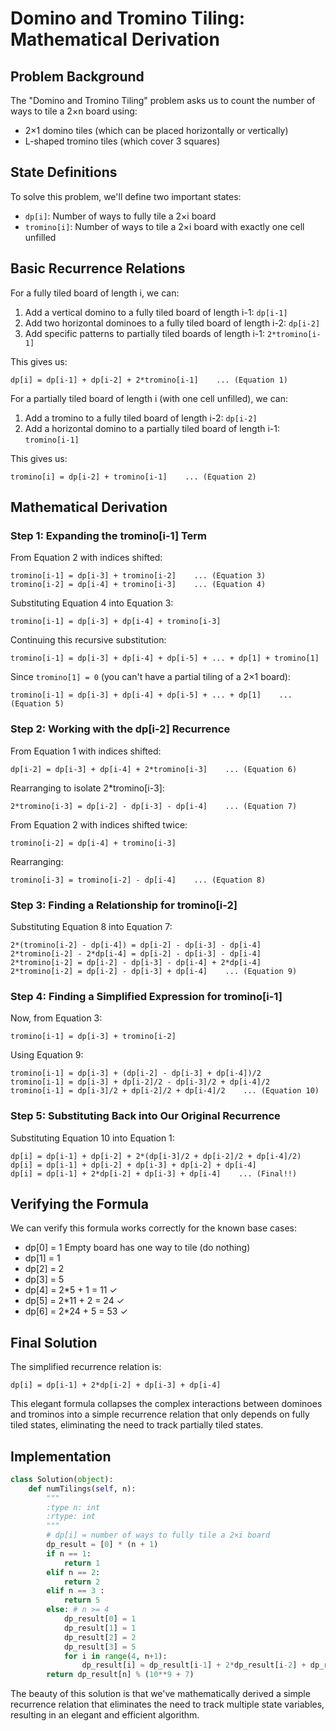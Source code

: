 # Domino and Tromino Tiling: Mathematical Derivation

## Problem Background

The "Domino and Tromino Tiling" problem asks us to count the number of ways to tile a 2×n board using:
- 2×1 domino tiles (which can be placed horizontally or vertically)
- L-shaped tromino tiles (which cover 3 squares)

## State Definitions

To solve this problem, we'll define two important states:

- `dp[i]`: Number of ways to fully tile a 2×i board
- `tromino[i]`: Number of ways to tile a 2×i board with exactly one cell unfilled

## Basic Recurrence Relations

For a fully tiled board of length i, we can:
1. Add a vertical domino to a fully tiled board of length i-1: `dp[i-1]`
2. Add two horizontal dominoes to a fully tiled board of length i-2: `dp[i-2]`
3. Add specific patterns to partially tiled boards of length i-1: `2*tromino[i-1]`

This gives us:
```
dp[i] = dp[i-1] + dp[i-2] + 2*tromino[i-1]    ... (Equation 1)
```

For a partially tiled board of length i (with one cell unfilled), we can:
1. Add a tromino to a fully tiled board of length i-2: `dp[i-2]`
2. Add a horizontal domino to a partially tiled board of length i-1: `tromino[i-1]`

This gives us:
```
tromino[i] = dp[i-2] + tromino[i-1]    ... (Equation 2)
```

## Mathematical Derivation

### Step 1: Expanding the tromino[i-1] Term

From Equation 2 with indices shifted:
```
tromino[i-1] = dp[i-3] + tromino[i-2]    ... (Equation 3)
tromino[i-2] = dp[i-4] + tromino[i-3]    ... (Equation 4)
```

Substituting Equation 4 into Equation 3:
```
tromino[i-1] = dp[i-3] + dp[i-4] + tromino[i-3]
```

Continuing this recursive substitution:
```
tromino[i-1] = dp[i-3] + dp[i-4] + dp[i-5] + ... + dp[1] + tromino[1]
```

Since `tromino[1] = 0` (you can't have a partial tiling of a 2×1 board):
```
tromino[i-1] = dp[i-3] + dp[i-4] + dp[i-5] + ... + dp[1]    ... (Equation 5)
```

### Step 2: Working with the dp[i-2] Recurrence

From Equation 1 with indices shifted:
```
dp[i-2] = dp[i-3] + dp[i-4] + 2*tromino[i-3]    ... (Equation 6)
```

Rearranging to isolate 2*tromino[i-3]:
```
2*tromino[i-3] = dp[i-2] - dp[i-3] - dp[i-4]    ... (Equation 7)
```

From Equation 2 with indices shifted twice:
```
tromino[i-2] = dp[i-4] + tromino[i-3]
```

Rearranging:
```
tromino[i-3] = tromino[i-2] - dp[i-4]    ... (Equation 8)
```

### Step 3: Finding a Relationship for tromino[i-2]

Substituting Equation 8 into Equation 7:
```
2*(tromino[i-2] - dp[i-4]) = dp[i-2] - dp[i-3] - dp[i-4]
2*tromino[i-2] - 2*dp[i-4] = dp[i-2] - dp[i-3] - dp[i-4]
2*tromino[i-2] = dp[i-2] - dp[i-3] - dp[i-4] + 2*dp[i-4]
2*tromino[i-2] = dp[i-2] - dp[i-3] + dp[i-4]    ... (Equation 9)
```

### Step 4: Finding a Simplified Expression for tromino[i-1]

Now, from Equation 3:
```
tromino[i-1] = dp[i-3] + tromino[i-2]
```

Using Equation 9:
```
tromino[i-1] = dp[i-3] + (dp[i-2] - dp[i-3] + dp[i-4])/2
tromino[i-1] = dp[i-3] + dp[i-2]/2 - dp[i-3]/2 + dp[i-4]/2
tromino[i-1] = dp[i-3]/2 + dp[i-2]/2 + dp[i-4]/2    ... (Equation 10)
```

### Step 5: Substituting Back into Our Original Recurrence

Substituting Equation 10 into Equation 1:
```
dp[i] = dp[i-1] + dp[i-2] + 2*(dp[i-3]/2 + dp[i-2]/2 + dp[i-4]/2)
dp[i] = dp[i-1] + dp[i-2] + dp[i-3] + dp[i-2] + dp[i-4]
dp[i] = dp[i-1] + 2*dp[i-2] + dp[i-3] + dp[i-4]    ... (Final!!)
```

## Verifying the Formula

We can verify this formula works correctly for the known base cases:
- dp[0] = 1 Empty board has one way to tile (do nothing)
- dp[1] = 1
- dp[2] = 2
- dp[3] = 5
- dp[4] = 2*5 + 1 = 11 ✓
- dp[5] = 2*11 + 2 = 24 ✓
- dp[6] = 2*24 + 5 = 53 ✓

## Final Solution

The simplified recurrence relation is:
```
dp[i] = dp[i-1] + 2*dp[i-2] + dp[i-3] + dp[i-4]
```

This elegant formula collapses the complex interactions between dominoes and trominos into a simple recurrence relation that only depends on fully tiled states, eliminating the need to track partially tiled states.

## Implementation

```python
class Solution(object):
    def numTilings(self, n):
        """
        :type n: int
        :rtype: int
        """
        # dp[i] = number of ways to fully tile a 2×i board
        dp_result = [0] * (n + 1)
        if n == 1:
            return 1
        elif n == 2:
            return 2
        elif n == 3 :
            return 5
        else: # n >= 4
            dp_result[0] = 1
            dp_result[1] = 1
            dp_result[2] = 2
            dp_result[3] = 5
            for i in range(4, n+1):
                dp_result[i] = dp_result[i-1] + 2*dp_result[i-2] + dp_result[i-3] + dp_result[i-4]
        return dp_result[n] % (10**9 + 7)

```

The beauty of this solution is that we've mathematically derived a simple recurrence relation that eliminates the need to track multiple state variables, resulting in an elegant and efficient algorithm.
